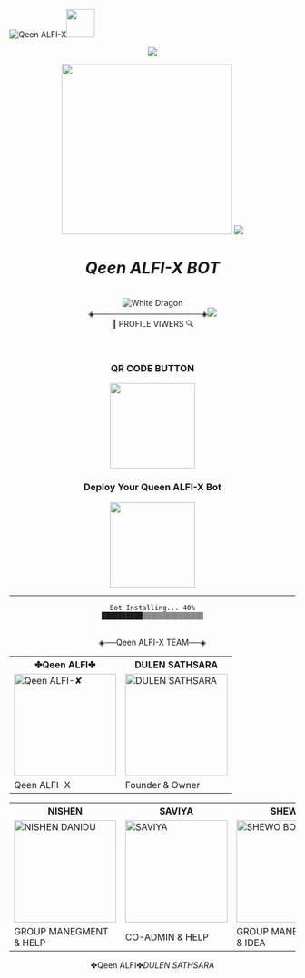 
![Qeen ALFI-X](https://img.shields.io/badge/Qeen%20ALFI─X-Bot-52b5f7?style=for-the-badge&logo=amazon%20alexa&logoColor=white)<a href="https://github.com/dulensathsara/Qeen-Alfi-X"><img src="https://i.imgur.com/p5oXNx0.gif" width="50" ></a></div>
<div align="center">		
<img src= "https://camo.githubusercontent.com/71b837571c48af3aa60a73dbc9d5936aa359d78efbfa8a6743cbbbc16b80ef4d/68747470733a2f2f63646e2e646973636f72646170702e636f6d2f6174746163686d656e74732f3830353930323039333930363630383138362f3830353931333937323533353539303932322f74656e6f722e676966"/>
</p>
<div align="center">
  <img src="https://i.ibb.co/qjYCdCb/20220218-091104.jpg" width="300" height="300">		
<img src= "https://camo.githubusercontent.com/71b837571c48af3aa60a73dbc9d5936aa359d78efbfa8a6743cbbbc16b80ef4d/68747470733a2f2f63646e2e646973636f72646170702e636f6d2f6174746163686d656e74732f3830353930323039333930363630383138362f3830353931333937323533353539303932322f74656e6f722e676966"/>
</p> 
 <h1><b><i>Qeen ALFI-X BOT</i></b></h1>

<br>
<img title="White Dragon" src="https://img.shields.io/badge/✨ DEVELOPED BY DULEN ✨-dqz/JulieMwol?color=black&style=for-the-badge&logo=github"></a>
<br><div algin="center">◈───────────────────◈<img src=
      "https://profile-counter.glitch.me/dulensathsara/count.svg" /><br> 🔎 PROFILE VIWERS 🔍</div>
<p align="center">
<br>
<div align="center">
	
	
### QR CODE BUTTON
<div align="center"><a href="https://replit.com/@NishenDanidu1/Qeen-Alfi-X-1?v=1">    <img src="https://i.ibb.co/c3RBmPG/20220219-221409.jpg" width="150" ></a></div>


### Deploy Your Queen ALFI-X Bot
<a href="https://heroku.com/deploy?template=https://github.com/dulensathsara/Qeen-Alfi-X"><img src="https://i.ibb.co/D4XTPbM/heroku.png" width="150" ></a></div>

----

  
 
```
Bot Installing... 40%
██████████▒▒▒▒▒▒▒▒▒▒▒▒▒▒▒
```
<br>
 ◈──Qeen ALFI-X TEAM──◈
<table><tr><th>✤Qeen ALFI✤</th><th>DULEN SATHSARA</th></tr><tr><td><a href="https://github.com/dulensathsara"><img src="https://i.ibb.co/KjmJB4x/IMG-20220216-203901-141.jpg" width="180" alt="Qeen ALFI-✘"></a></td><td><a href="https://github.com/ravindu01manoj"><img src="https://i.ibb.co/vPYNRRq/20220218-114910.jpg" width="180" alt="DULEN SATHSARA"></a></td></tr><tr><td> Qeen ALFI-X </td><td>Founder & Owner </td></tr></table><table><tr><th>NISHEN</th><th>SAVIYA</th><th>SHEWO</th></tr><tr><td><a href="https://github.com/ravindu01manoj"><img src="https://i.ibb.co/b2wvwh6/IMG-20220220-170354-560.jpg" width="180" alt="NISHEN DANIDU"></a></td><td><a href="https://github.com/NishNishendanidu"><img src="https://i.ibb.co/FsBHWZJ/IMG-20220220-175627-618.jpg" width="180" alt="SAVIYA"></a></td><td><a href="https://github.com/botkolla1"><img src="https://i.ibb.co/Z1qsZGm/IMG-20220220-155024-327.jpg" width="180" alt="SHEWO BOY"></a></td></tr><tr><td>GROUP MANEGMENT & HELP </td><td> CO-ADMIN & HELP</td><td>GROUP MANEGMENT & IDEA</td></tr></table><tr><th>✤Qeen ALFI✤</th><th><i>DULEN SATHSARA</i></th></tr><tr><td>
